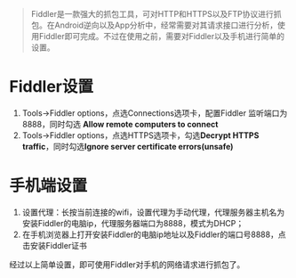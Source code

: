 > Fiddler是一款强大的抓包工具，可对HTTP和HTTPS以及FTP协议进行抓包。在Android逆向以及App分析中，经常需要对其请求接口进行分析，使用Fiddler即可完成。不过在使用之前，需要对Fiddler以及手机进行简单的设置。

# Fiddler设置
1. Tools->Fiddler options，点选Connections选项卡，配置Fiddler 监听端口为8888，同时勾选 **Allow remote computers to connect**
2. Tools->Fiddler options，点选HTTPS选项卡，勾选**Decrypt HTTPS traffic**，同时勾选**Ignore server certificate errors(unsafe)**

# 手机端设置
1. 设置代理：长按当前连接的wifi，设置代理为手动代理，代理服务器主机名为安装Fiddler的电脑ip，代理服务器端口为8888，模式为DHCP；
2. 在手机浏览器上打开安装Fiddler的电脑ip地址以及Fiddler的端口号8888，点击安装Fiddler证书

经过以上简单设置，即可使用Fiddler对手机的网络请求进行抓包了。
